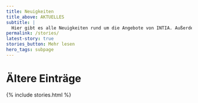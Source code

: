 ```yaml
---
title: Neuigkeiten
title_above: AKTUELLES
subtitle: |
  Hier gibt es alle Neuigkeiten rund um die Angebote von INTIA. Außerdem sammeln wir hier, was andere über uns schreiben.
permalink: /stories/
latest-story: true
stories_button: Mehr lesen
hero_tags: subpage
---
```


# Ältere Einträge

{% include stories.html %}
